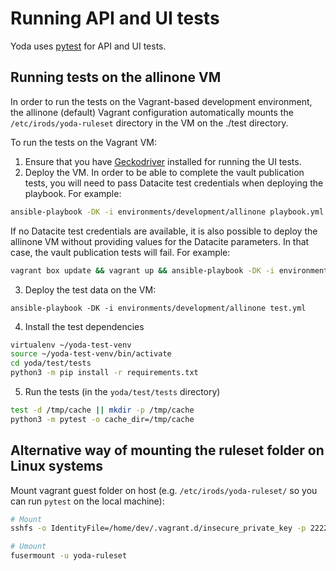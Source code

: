 # Running API and UI tests

Yoda uses [pytest](https://pytest.org) for API and UI tests.

## Running tests on the allinone VM

In order to run the tests on the Vagrant-based development environment, the allinone (default) Vagrant
configuration automatically mounts the `/etc/irods/yoda-ruleset` directory in the VM on the ./test
directory.

To run the tests on the Vagrant VM:
1. Ensure that you have [Geckodriver](https://github.com/mozilla/geckodriver) installed for running the UI tests.
2. Deploy the VM. In order to be able to complete the vault publication tests, you will need to pass Datacite test credentials when
   deploying the playbook. For example:

```bash
ansible-playbook -DK -i environments/development/allinone playbook.yml --extra-vars 'datacite_username=MYUSERNAME datacite_password=MYPASSWORD datacite_server=mds.test.datacite.org datacite_prefix=MYPREFIX'
```

   If no Datacite test credentials are available, it is also possible to deploy the allinone VM without providing values for the Datacite parameters.
   In that case, the vault publication tests will fail. For example:

```bash
vagrant box update && vagrant up && ansible-playbook -DK -i environments/development/allinone playbook.yml
```

3. Deploy the test data on the VM:

```
ansible-playbook -DK -i environments/development/allinone test.yml
```

4. Install the test dependencies

```bash
virtualenv ~/yoda-test-venv
source ~/yoda-test-venv/bin/activate
cd yoda/test/tests
python3 -m pip install -r requirements.txt
```

5. Run the tests (in the `yoda/test/tests` directory)

```bash
test -d /tmp/cache || mkdir -p /tmp/cache
python3 -m pytest -o cache_dir=/tmp/cache
```

## Alternative way of mounting the ruleset folder on Linux systems

Mount vagrant guest folder on host (e.g. `/etc/irods/yoda-ruleset/` so you can run `pytest` on the local machine):

```bash
# Mount
sshfs -o IdentityFile=/home/dev/.vagrant.d/insecure_private_key -p 2222 vagrant@127.0.0.1:/etc/irods/yoda-ruleset yoda-ruleset

# Umount
fusermount -u yoda-ruleset
```
